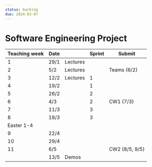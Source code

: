 ```yaml
---
status: backlog
due: 2024-03-07
---
```

# Software Engineering Project
|Teaching week|Date| |Sprint|Submit|
|---|---|---|---|---|
|1|29/1|Lectures|||
|2|5/2|Lectures||Teams (6/2)|
|3|12/2|Lectures|1||
|4|19/2||1||
|5|26/2||2||
|6|4/3||2|CW1 (7/3)|
|7|11/3||3||
|8|18/3||3||
|Easter 1-4|||||
|9|22/4||||
|10|29/4||||
|11|6/5|||CW2 (8/5, 9/5)|
||13/5|Demos|||


